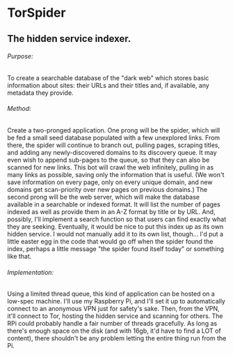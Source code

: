 # TorSpider
## The hidden service indexer.
###### Purpose:
To create a searchable database of the "dark web" which stores basic information about sites: their URLs and their titles and, if available, any metadata they provide.
###### Method:
Create a two-pronged application. One prong will be the spider, which will be fed a small seed database populated with a few unexplored links. From there, the spider will continue to branch out, pulling pages, scraping titles, and adding any newly-discovered domains to its discovery queue. It may even wish to append sub-pages to the queue, so that they can also be scanned for new links. This bot will crawl the web infinitely, pulling in as many links as possible, saving only the information that is useful. (We won't save information on every page, only on every unique domain, and new domains get scan-priority over new pages on previous domains.)
The second prong will be the web server, which will make the database available in a searchable or indexed format. It will list the number of pages indexed as well as provide them in an A-Z format by title or by URL. And, possibly, I'll implement a search function so that users can find exactly what they are seeking.
Eventually, it would be nice to put this index up as its own hidden service. I would not manually add it to its own list, though... I'd put a little easter egg in the code that would go off when the spider found the index, perhaps a little message "the spider found itself today" or something like that.
###### Implementation:
Using a limited thread queue, this kind of application can be hosted on a low-spec machine. I'll use my Raspberry Pi, and I'll set it up to automatically connect to an anonymous VPN just for safety's sake. Then, from the VPN, it'll connect to Tor, hosting the hidden service and scanning for others. The RPi could probably handle a fair number of threads gracefully. As long as there's enough space on the disk (and with 16gb, it'd have to find a LOT of content), there shouldn't be any problem letting the entire thing run from the Pi.